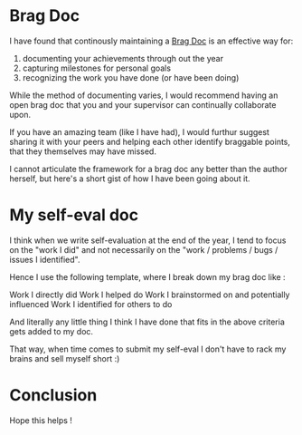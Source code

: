 # Brag Doc

I have found that continously maintaining a [Brag Doc](https://jvns.ca/blog/brag-documents/) is an effective way for:

1. documenting your achievements through out the year
2. capturing milestones for personal goals
3. recognizing the work you have done (or have been doing) 

While the method of documenting varies, I would recommend having an open brag doc that you and your supervisor can continually collaborate upon. 

If you have an amazing team (like I have had), I would furthur suggest sharing it with your peers and helping each other identify braggable points, that they themselves may have missed.

I cannot articulate the framework for a brag doc any better than the author herself, but here's a short gist of how I have been going about it. 

# My self-eval doc
I think when we write self-evaluation at the end of the year, I tend to focus on the "work I did" and not necessarily on the "work / problems / bugs / issues I identified".

Hence I use the following template, where I break down my brag doc like :

Work I directly did
Work I helped do
Work I brainstormed on and potentially influenced
Work I identified for others to do 

And literally any little thing I think I have done that fits in the above criteria gets added to my doc. 

That way, when time comes to submit my self-eval I don't have to rack my brains and sell myself short :) 

# Conclusion 
Hope this helps !
